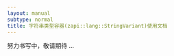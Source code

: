 ```yaml
---
layout: manual
subtype: normal
title: 字符串类型容器(zapi::lang::StringVariant)使用文档
---
```

努力书写中，敬请期待 ... 